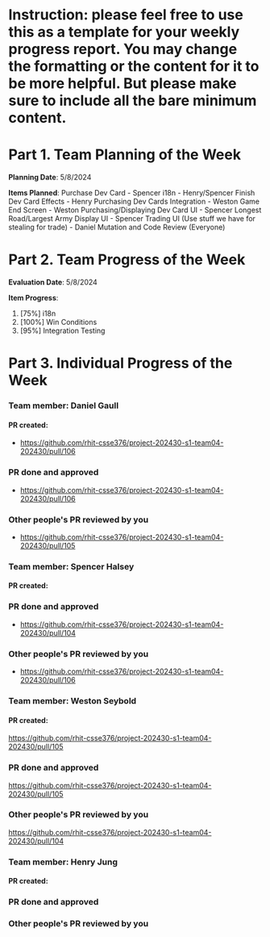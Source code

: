 # Instruction: please feel free to use this as a template for your weekly progress report. You may change the formatting or the content for it to be more helpful. But please make sure to include all the bare minimum content.

# Part 1. Team Planning of the Week
**Planning Date**: 5/8/2024

**Items Planned**:
Purchase Dev Card - Spencer
i18n - Henry/Spencer
Finish Dev Card Effects - Henry
Purchasing Dev Cards Integration - Weston
Game End Screen - Weston
Purchasing/Displaying Dev Card UI - Spencer
Longest Road/Largest Army Display UI - Spencer
Trading UI (Use stuff we have for stealing for trade) - Daniel
Mutation and Code Review (Everyone)

# Part 2. Team Progress of the Week
**Evaluation Date**: 5/8/2024

**Item Progress**:
1. [75%] i18n
2. [100%] Win Conditions
3. [95%] Integration Testing

# Part 3. Individual Progress of the Week
### Team member: Daniel Gaull
#### PR created:
- https://github.com/rhit-csse376/project-202430-s1-team04-202430/pull/106

### PR done and approved
- https://github.com/rhit-csse376/project-202430-s1-team04-202430/pull/106

### Other people's PR reviewed by you
- https://github.com/rhit-csse376/project-202430-s1-team04-202430/pull/105

### Team member: Spencer Halsey
#### PR created:

### PR done and approved
- https://github.com/rhit-csse376/project-202430-s1-team04-202430/pull/104

### Other people's PR reviewed by you
- https://github.com/rhit-csse376/project-202430-s1-team04-202430/pull/106

### Team member: Weston Seybold
#### PR created:
https://github.com/rhit-csse376/project-202430-s1-team04-202430/pull/105
### PR done and approved
https://github.com/rhit-csse376/project-202430-s1-team04-202430/pull/105

### Other people's PR reviewed by you
https://github.com/rhit-csse376/project-202430-s1-team04-202430/pull/104


### Team member: Henry Jung
#### PR created: 


### PR done and approved


### Other people's PR reviewed by you


